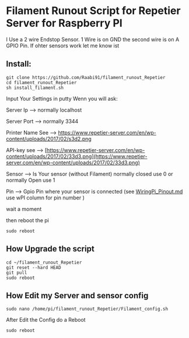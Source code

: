 # Filament Runout Script for Repetier Server for Raspberry PI

I Use a 2 wire Endstop Sensor. 1 Wire is on GND the second wire is on A GPIO Pin.
If ohter sensors work let me know ist

## Install:
```
git clone https://github.com/Raabi91/filament_runout_Repetier
cd filament_runout_Repetier
sh install_filament.sh
```

Input Your Settings in putty Wenn you will ask:



Server Ip --> normally localhost

Server Port --> normally 3344

Printer Name See --> https://www.repetier-server.com/en/wp-content/uploads/2017/02/s3d2.png

API-key see --> [https://www.repetier-server.com/en/wp-content/uploads/2017/02/33d3.png](https://www.repetier-server.com/en/wp-content/uploads/2017/02/33d3.png)

Sensor --> Is Your sensor (without Filament) normally closed use 0 or normally Open use 1

Pin --> Gpio Pin where your sensor is connected (see [WiringPi_Pinout.md](https://github.com/Raabi91/filament_runout_Repetier/blob/master/WiringPi_Pinout.md) use wPI column for pin number )

wait a moment

then reboot the pi
```
sudo reboot
```

## How Upgrade the script
```
cd ~/filament_runout_Repetier
git reset --hard HEAD
git pull
sudo reboot
```


## How Edit my Server and sensor config
```
sudo nano /home/pi/filament_runout_Repetier/Filament_config.sh
```

After Edit the Config do a Reboot

```
sudo reboot
```
